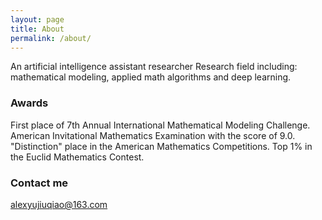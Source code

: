 ```yaml
---
layout: page
title: About
permalink: /about/
---
```


An artificial intelligence assistant researcher
Research field including: mathematical modeling, applied math algorithms and deep learning. 

### Awards
First place of 7th Annual International Mathematical Modeling Challenge.
American Invitational Mathematics Examination with the score of 9.0.
"Distinction" place in the American Mathematics Competitions.
Top 1% in the Euclid Mathematics Contest.

### Contact me

[alexyujiuqiao@163.com](mailto:alexyujiuqiao@163.com)
